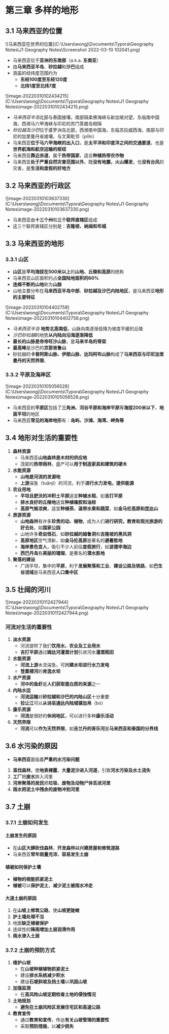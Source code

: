 # 第三章 多样的地形

## 3.1 马来西亚的位置

![马来西亚在世界的位置](C:\Users\wongj\Documents\Typora\Geography Notes\J1 Geography Notes\Screenshot 2022-03-10 102041.png)

- 马来西亚位于**亚洲的东南部**（a.k.a. **东南亚**）
- 由**马来西亚半岛**、**砂拉越**和**沙巴**组成
- 涵盖的经纬度范围约为
  - **东经100度至东经120度**
  - **北纬1度至北纬7度**

![image-20220310102434215](C:\Users\wongj\Documents\Typora\Geography Notes\J1 Geography Notes\image-20220310102434215.png)

- *马来西亚半岛*北部与泰国接壤，南部隔柔佛海峡与新加坡对望，东临南中国海，西濒马六甲海峡与印尼的苏门答腊岛相隔
- *砂拉越及沙巴*位于婆罗洲岛北部，西濒南中国海，东临苏拉威西海，南部与印尼的加里曼丹省接壤，与文莱毗邻（pílín）
- 马来西亚**位于马六甲海峡的出入口**，是**太平洋和印度洋之间的交通要道**，也是**世界航海和航空运输的枢纽**
- 马来西亚**靠近赤道**，属于**热带国家**，适合**种植热带农作物**
- 马来西亚**处于严重自然灾害范围以外**，既**没有地震，火山爆发**，也**没有台风**的灾害，是**生活和度假的好地方**

## 3.2 马来西亚的行政区

![image-20220310103637330](C:\Users\wongj\Documents\Typora\Geography Notes\J1 Geography Notes\image-20220310103637330.png)

- 马来西亚由**十三个州**和**三个联邦直辖区**组成
- 这三个联邦直辖区分别是：**吉隆坡、纳闽和布城**

## 3.3 马来西亚的地形

### 3.3.1 山区

- **山区**是**平均海拔在500米以上**的**山地、丘陵和高原**的统称
- 马来西亚山区面积约占**全国陆地面积的60%**
- **连绵不断的山地**称为**山脉**
- 山地主要分布在**马来西亚半岛中部**、**砂拉越及沙巴内陆地区**，是马来西亚**地形的主要特征**

![image-20220310104402758](C:\Users\wongj\Documents\Typora\Geography Notes\J1 Geography Notes\image-20220310104402758.png)

- *马来西亚半岛* **地势北高南低**，山脉向南逐渐低降为坡度平缓的丘陵
- *沙巴砂拉越*的地势**从内陆向沿海逐渐降低**
- **最长的山脉是帝帝旺沙山脉**，是**马来半岛的脊梁**
- **最高峰**是沙巴的**京那峇鲁山**
- 砂拉越的**卡普阿斯山脉、伊朗山脉、达玛阿布山脉**构成了**马来西亚与印尼加里曼丹的天然界限**、

### 3.3.2 平原及海岸区

![image-20220310105056528](C:\Users\wongj\Documents\Typora\Geography Notes\J1 Geography Notes\image-20220310105056528.png)

- 马来西亚的**平原区**包括了**三角洲、河谷平原和海岸平原**等**海拔200米以下**，**地面平坦**的地区
- 马来西亚**常见的海岸地形**有：**岛屿、沙滩、海湾、岬角等**

## 3.4 地形对生活的重要性

1. **森林资源**
   - 马来西亚**山地森林是木材的供应地**
   - 茂密的**热带雨林**，盛产可以**用于制造家具和建筑的硬木**
2. **水能资源**
   - **山地是河流的发源地**
   - **上游**湍急（tuānjí）的河流，利于**进行水力发电，提供能源**
3. **农业用地**
   - **平坦且肥沃的冲积土平原**适宜**种植水稻**，如**吉打平原**
   - **排水良好的丘陵地**适宜**种植橡胶和油棕**
   - **高原气候凉爽**，适宜**种植茶、温带水果和蔬菜**，如**金马伦高原和昆达山**
4. **旅游资源**
   - **山地森林**有许多**珍贵的动、植物**，成为人们**进行研究，教育和观光旅游的好去处**，如**国家公园**
   - 山地许多**奇岩怪石**，如**砂拉越的姆鲁洞**和**吉隆坡的黑风洞**
   - **高原地区**空气清新，如**金马伦高原**是著名的**避暑胜地**
   - **海岸景色宜人**，吸引不少人前往**度假旅行**，如**波德申海边**
   - **西巴丹岛**有**美丽的珊瑚**，是著名的**潜水胜地**
5. **聚落的建设**
   - 广阔平坦，集中的**平原**，利于**发展聚落和工业**、**建设公路及铁路**，如**巴生谷流域**是马来西亚**人口集中区**

## 3.5 壮阔的河川

![image-20220310112427944](C:\Users\wongj\Documents\Typora\Geography Notes\J1 Geography Notes\image-20220310112427944.png)

### 河流对生活的重要性

1. **淡水资源**
   - 河流提供了我们**饮用水、农业及工业用水**
   - **吉打平原**通过**姆达河灌溉计划**引进河水**灌溉稻田**
2. **水能资源**
   - **河流上游**水流湍急，可**兴建水坝进行水力发电**
   - **登嘉楼河**的**肯逸水坝**
3. **水产资源**
   - **河中的鱼虾**是**人们获取蛋白质的来源**之一
4. **内陆水运**
   - **河流运输**对**砂拉越和沙巴的内陆山区**十分重要
   - **拉让江**可以**从诗巫通达内陆城镇加帛**（bó）
5. **康乐资源**
   - **河流**是很好的**休闲地区**，可以进行多种**康乐活动**
6. **天然界限**
   - **河流**可以**作为天然界限**，如**吉兰丹的哥乐河**是**马来西亚和泰国的分界线**

## 3.6 水污染的原因

- **马来西亚**面临着**严重的水污染问题**

1. **滥伐森林**，使**地表裸露**，**大量泥沙进入河道**，引致**河水污染及水土流失**
2. **工厂**把**废水**排入河里
3. **河岸聚落的居民**把**垃圾、废物及动物尸体丢进河里**
4. **雨水把泥土中残余的废物冲到河里**

## 3.7 土崩

### 3.7.1 土崩如何发生

#### 土崩发生的原因

- 在**山区大肆砍伐森林**，**开发森林以兴建房屋和修筑道路**
- 马来西亚**常年雨量充沛**，**容易发生土崩**

#### 植被如何保护土壤

- **植物的根能抓紧泥土**
- **植被**可以**保护泥土**，**减少泥土被雨水冲走**

#### 大道土崩的原因

1. 在**山坡上修筑公路**，使**山坡更陡峻**
2. **护土墙处理不当**
3. 地面**缺乏植被保护**
4. 连续性的**降雨增加土层润滑作用**
5. **雨水渗入土层**

### 3.7.2 土崩的预防方式

1. **维护山坡**
   - 在**山坡种植植物抓紧泥土**
   - 建设**排水系统减少积水**
   - 建设**石堤斜坡及挡土墙**以**巩固山坡**
2. **加强监测**
   - 在**高风险山坡定期检查土地的侵蚀情况**
3. **土地规划**
   - **避免在土崩风险区发展住宅区和高速公路**
4. **教育宣传**
   - 通过**教育和宣传**，传达**有关山坡管理的重要性**
   - 采取**预防措施**，以**减少损失**